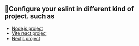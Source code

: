 ## 🚀Configure your eslint in different kind of project. such as
- [Node.js project](https://github.com/khalidkhankakar/Eslint-as-Senior-Developer/tree/main/node_project)
- [Vite react project](https://github.com/khalidkhankakar/Eslint-as-Senior-Developer/tree/main/vite-project)
- [Nextjs project](https://github.com/khalidkhankakar/Eslint-as-Senior-Developer/tree/main/next-eslint-project)